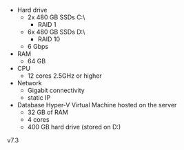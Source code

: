 * Hard drive
  * 2x 480 GB SSDs C:\
    * RAID 1
  * 6x 480 GB SSDs D:\
    * RAID 10
  * 6 Gbps
* RAM
  * 64 GB
* CPU
  * 12 cores 2.5GHz or higher
* Network
  * Gigabit connectivity
  * static IP
* Database Hyper-V Virtual Machine hosted on the server
  * 32 GB of RAM
  * 4 cores
  * 400 GB hard drive (stored on D:\)

v7.3

